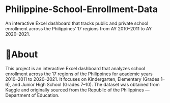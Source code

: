 # Philippine-School-Enrollment-Data
An interactive Excel dashboard that tracks public and private school enrollment across the Philippines’ 17 regions from AY 2010–2011 to AY 2020–2021.

# 📄About
This project is an interactive Excel dashboard that analyzes school enrollment across the 17 regions of the Philippines for academic years 2010–2011 to 2020–2021. It focuses on Kindergarten, Elementary (Grades 1–6), and Junior High School (Grades 7–10). The dataset was obtained from Kaggle and originally sourced from the Republic of the Philippines — Department of Education.
